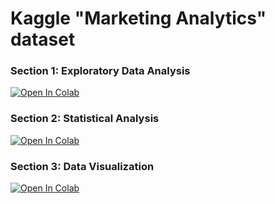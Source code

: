 # Kaggle "Marketing Analytics" dataset 


### Section 1: Exploratory Data Analysis
[![Open In Colab](https://colab.research.google.com/assets/colab-badge.svg)](hhttps://colab.research.google.com/github/jegork/marketing-analytics-kaggle/blob/main/Section1.ipynb) 

### Section 2: Statistical Analysis
[![Open In Colab](https://colab.research.google.com/assets/colab-badge.svg)](hhttps://colab.research.google.com/github/jegork/marketing-analytics-kaggle/blob/main/Section3.ipynb) 

### Section 3: Data Visualization
[![Open In Colab](https://colab.research.google.com/assets/colab-badge.svg)](hhttps://colab.research.google.com/github/jegork/marketing-analytics-kaggle/blob/main/Section3.ipynb) 